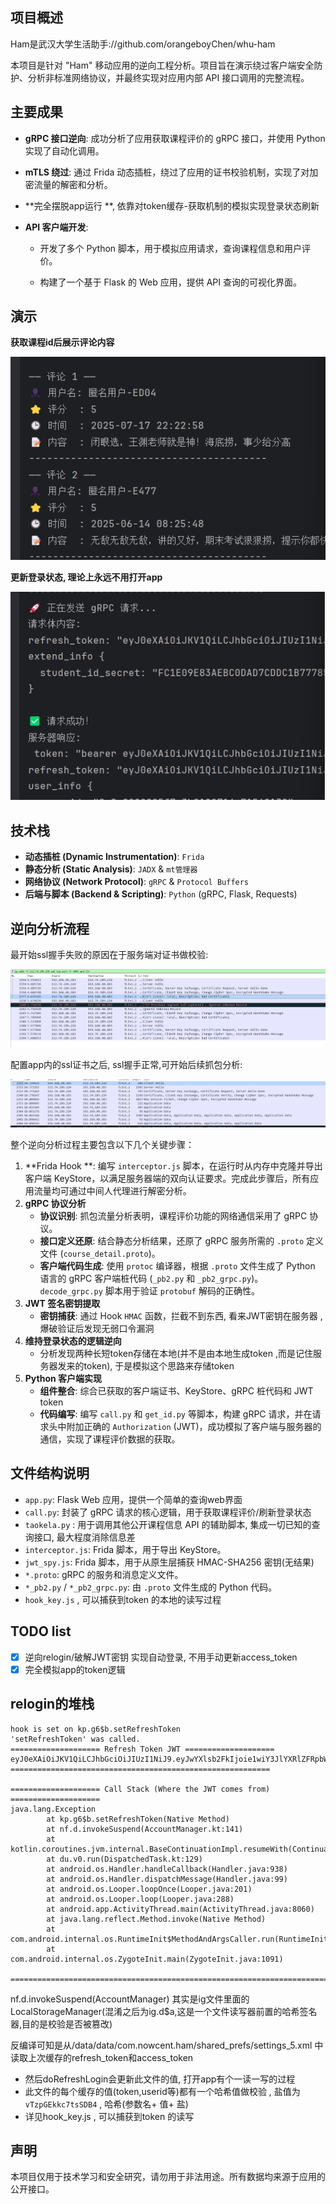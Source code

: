 ## 项目概述

Ham是武汉大学生活助手://github.com/orangeboyChen/whu-ham

本项目是针对 "Ham" 移动应用的逆向工程分析。项目旨在演示绕过客户端安全防护、分析非标准网络协议，并最终实现对应用内部 API 接口调用的完整流程。



## 主要成果

- **gRPC 接口逆向**: 成功分析了应用获取课程评价的 gRPC 接口，并使用 Python 实现了自动化调用。

- **mTLS 绕过**: 通过 Frida 动态插桩，绕过了应用的证书校验机制，实现了对加密流量的解密和分析。

- **完全摆脱app运行 **, 依靠对token缓存-获取机制的模拟实现登录状态刷新

- **API 客户端开发**:
  - 开发了多个 Python 脚本，用于模拟应用请求，查询课程信息和用户评价。
  
  - 构建了一个基于 Flask 的 Web 应用，提供 API 查询的可视化界面。
  

## 演示

**获取课程id后展示评论内容**

![image-20250728193926674](imgs/image-20250728193926674.png)

**更新登录状态, 理论上永远不用打开app**

![image-20250728194008234](imgs/image-20250728194008234.png)



## 技术栈



- **动态插桩 (Dynamic Instrumentation)**: `Frida`
- **静态分析 (Static Analysis)**: `JADX` & `mt管理器` 
- **网络协议 (Network Protocol)**: `gRPC` & `Protocol Buffers`
- **后端与脚本 (Backend & Scripting)**: `Python` (gRPC, Flask, Requests)



## 逆向分析流程

最开始ssl握手失败的原因在于服务端对证书做校验:

![image-20250731052814967](imgs/image-20250731052814967.png)



配置app内的ssl证书之后, ssl握手正常,可开始后续抓包分析:

![image-20250731052744882](imgs/image-20250731052744882.png)



整个逆向分析过程主要包含以下几个关键步骤：

1. **Frida Hook **: 编写 `interceptor.js` 脚本，在运行时从内存中克隆并导出客户端 KeyStore，以满足服务器端的双向认证要求。完成此步骤后，所有应用流量均可通过中间人代理进行解密分析。
2. **gRPC 协议分析**
   - **协议识别**: 抓包流量分析表明，课程评价功能的网络通信采用了 gRPC 协议。
   - **接口定义还原**: 结合静态分析结果，还原了 gRPC 服务所需的 `.proto` 定义文件 (`course_detail.proto`)。
   - **客户端代码生成**: 使用 `protoc` 编译器，根据 `.proto` 文件生成了 Python 语言的 gRPC 客户端桩代码 (`_pb2.py` 和 `_pb2_grpc.py`)。`decode_grpc.py` 脚本用于验证 `protobuf` 解码的正确性。
3. **JWT 签名密钥提取**
   - **密钥捕获**: 通过 Hook `HMAC` 函数，拦截不到东西, 看来JWT密钥在服务器 , 爆破验证后发现无弱口令漏洞
4. **维持登录状态的逻辑逆向** 
   - 分析发现两种长短token存储在本地(并不是由本地生成token ,而是记住服务器发来的token), 于是模拟这个思路来存储token 
4. **Python 客户端实现**
   - **组件整合**: 综合已获取的客户端证书、KeyStore、gRPC 桩代码和 JWT token
   - **代码编写**: 编写 `call.py` 和 `get_id.py` 等脚本，构建 gRPC 请求，并在请求头中附加正确的 `Authorization` (JWT)，成功模拟了客户端与服务器的通信，实现了课程评价数据的获取。



## 文件结构说明



- `app.py`: Flask Web 应用，提供一个简单的查询web界面
- `call.py`: 封装了 gRPC 请求的核心逻辑，用于获取课程评价/刷新登录状态
- `taokela.py` : 用于调用其他公开课程信息 API 的辅助脚本, 集成一切已知的查询接口, 最大程度消除信息差
- `interceptor.js`: Frida 脚本，用于导出 KeyStore。
- `jwt_spy.js`: Frida 脚本，用于从原生层捕获 HMAC-SHA256 密钥(无结果)
- `*.proto`: gRPC 的服务和消息定义文件。
- `*_pb2.py` / `*_pb2_grpc.py`: 由 `.proto` 文件生成的 Python 代码。
- `hook_key.js` , 可以捕获到token 的本地的读写过程



## TODO list

- [x] 逆向relogin/破解JWT密钥 实现自动登录, 不用手动更新access_token
- [x] 完全模拟app的token逻辑

## relogin的堆栈

```
hook is set on kp.g6$b.setRefreshToken
'setRefreshToken' was called.
==================== Refresh Token JWT ====================
eyJ0eXAiOiJKV1QiLCJhbGciOiJIUzI1NiJ9.eyJwYXlsb2FkIjoie1wiY3JlYXRlZFRpbWVcIjoxNzUzNjkxODk5NzA1LFwiZGV2aWNlXCI6XCJBTkQwM2Y1MTUyYzViNzQ3N2E3NDU1MDcxNTRiOWU1MjdlMDM3ZTlcIixcInR5cGVcIjpcInJlZnJlc2hcIixcInVzZXJJZFwiOlwiMmM5YTgwODI5MDVmN2UzYjAxOTA3MTRlNzE1NjAxMzJcIixcInVzZXJUeXBlXCI6XCJVc2VyXCJ9IiwidHlwZSI6InJlZnJlc2gifQ.WXNY_4rYWt8yyHTyBsKIRh9wsabws1gKkgmBN7C2XPY
==========================================================

==================== Call Stack (Where the JWT comes from) ====================
java.lang.Exception
        at kp.g6$b.setRefreshToken(Native Method)
        at nf.d.invokeSuspend(AccountManager.kt:141)
        at kotlin.coroutines.jvm.internal.BaseContinuationImpl.resumeWith(ContinuationImpl.kt:12)
        at du.v0.run(DispatchedTask.kt:129)
        at android.os.Handler.handleCallback(Handler.java:938)
        at android.os.Handler.dispatchMessage(Handler.java:99)
        at android.os.Looper.loopOnce(Looper.java:201)
        at android.os.Looper.loop(Looper.java:288)
        at android.app.ActivityThread.main(ActivityThread.java:8060)
        at java.lang.reflect.Method.invoke(Native Method)
        at com.android.internal.os.RuntimeInit$MethodAndArgsCaller.run(RuntimeInit.java:571)
        at com.android.internal.os.ZygoteInit.main(ZygoteInit.java:1091)

==============================================================================

```
nf.d.invokeSuspend(AccountManager) 其实是ig文件里面的LocalStorageManager(混淆之后为ig.d$a,这是一个文件读写器前置的哈希签名器,目的是校验是否被篡改)

反编译可知是从/data/data/com.nowcent.ham/shared_prefs/settings_5.xml 中读取上次缓存的refresh_token和access_token

- 然后doRefreshLogin会更新此文件的值, 打开app有个一读一写的过程
- 此文件的每个缓存的值(token,userid等)都有一个哈希值做校验 , 盐值为 `vTzpGEkkc7tsSDB4` , 哈希(参数名+ 值+ 盐)
- 详见hook_key.js , 可以捕获到token 的读写



## 声明



本项目仅用于技术学习和安全研究，请勿用于非法用途。所有数据均来源于应用的公开接口。